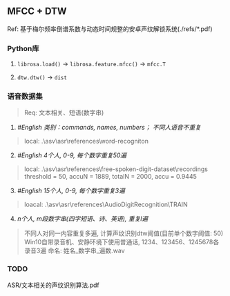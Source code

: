 ## MFCC + DTW
Ref: 基于梅尔频率倒谱系数与动态时间规整的安卓声纹解锁系统(./refs/*.pdf)

### Python库
1. ```librosa.load()``` -> ```librosa.feature.mfcc()``` -> ```mfcc.T```

2. ```dtw.dtw()``` -> ```dist```

### 语音数据集
>Req: 文本相关、短语(数字串)  

1. *#English 类别：commands, names, numbers； 不同人语音不重复*  
>local: .\asv\asr\references\word-recogniton  

2. *#English 4个人, 0-9, 每个数字重复50遍*  
>local: .\asv\asr\references\free-spoken-digit-dataset\recordings  
>threshold = 50, accuN = 1889, totalN = 2000, accu = 0.9445

3. *#English 15个人, 0-9, 每个数字重复3遍*  
>loacal: .\asv\asr\references\AudioDigitRecognition\TRAIN  

4. *n个人, m段数字串(四字短语、诗、英语), 重复l遍*  
>不同人对同一内容重复多遍, 计算声纹识别dtw阈值(目前单个数字阈值: 50)  
>Win10自带录音机、安静环境下使用普通话, 1234、123456、1245678各录音3遍
>命名: 姓名_数字串_遍数.wav

### TODO
ASR/文本相关的声纹识别算法.pdf